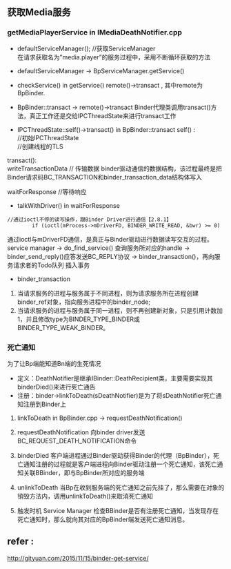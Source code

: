 ## 获取Media服务

### getMediaPlayerService in IMediaDeathNotifier.cpp

* defaultServiceManager(); //获取ServiceManager  
在请求获取名为”media.player”的服务过程中，采用不断循环获取的方法

* defaultServiceManager -> BpServiceManager.getService()

* checkService() in getService()
remote()->transact , 其中remote为BpBinder.

* BpBinder::transact  ->  remote()->transact
Binder代理类调用transact()方法，真正工作还是交给IPCThreadState来进行transact工作

* IPCThreadState::self()->transact() in BpBinder::transact
self() :  
//初始IPCThreadState  
//创建线程的TLS  

transact():  
writeTransactionData // 传输数据
binder驱动通信的数据结构，该过程最终是把Binder请求码BC_TRANSACTION和binder_transaction_data结构体写入

waitForResponse  //等待响应

* talkWithDriver() in waitForResponse
```
//通过ioctl不停的读写操作，跟Binder Driver进行通信【2.8.1】
        if (ioctl(mProcess->mDriverFD, BINDER_WRITE_READ, &bwr) >= 0)
```
通过ioctl与mDriverFD通信，是真正与Binder驱动进行数据读写交互的过程。
service manager -> do_find_service() 查询服务所对应的handle -> binder_send_reply()应答发送BC_REPLY协议 -> binder_transaction()，再向服务请求者的Todo队列 插入事务

* binder_transaction
1. 当请求服务的进程与服务属于不同进程，则为请求服务所在进程创建binder_ref对象，指向服务进程中的binder_node;
2. 当请求服务的进程与服务属于同一进程，则不再创建新对象，只是引用计数加1，并且修改type为BINDER_TYPE_BINDER或BINDER_TYPE_WEAK_BINDER。

### 死亡通知
为了让Bp端能知道Bn端的生死情况
* 定义：DeathNotifier是继承IBinder::DeathRecipient类，主要需要实现其binderDied()来进行死亡通告
* 注册：binder->linkToDeath(sDeathNotifier)是为了将sDeathNotifier死亡通知注册到Binder上

1. linkToDeath in BpBinder.cpp
-> requestDeathNotification()

2. requestDeathNotification
向binder driver发送BC_REQUEST_DEATH_NOTIFICATION命令

3. binderDied
客户端进程通过Binder驱动获得Binder的代理（BpBinder），死亡通知注册的过程就是客户端进程向Binder驱动注册一个死亡通知，该死亡通知关联BBinder，即与BpBinder所对应的服务端

4. unlinkToDeath
当Bp在收到服务端的死亡通知之前先挂了，那么需要在对象的销毁方法内，调用unlinkToDeath()来取消死亡通知

5. 触发时机
Service Manager 检查BBinder是否有注册死亡通知，当发现存在死亡通知时，那么就向其对应的BpBinder端发送死亡通知消息。

## refer :
http://gityuan.com/2015/11/15/binder-get-service/
